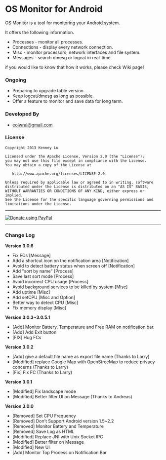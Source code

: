OS Monitor for Android 
=======

OS Monitor is a tool for monitoring your Android system.

It offers the following information.

- Processes - monitor all processes.
- Connections - display every network connection.
- Misc - monitor processors, network interfaces and file system.
- Messages - search dmesg or logcat in real-time. 

if you would like to know that how it works, please check Wiki page!

### Ongoing ###

- Preparing to upgrade table version.
- Keep logcat/dmesg as long as possible. 
- Offer a feature to monitor and save data for long term.

### Developed By ###

* eolwral@gmail.com

### License ###

    Copyright 2013 Kenney Lu

    Licensed under the Apache License, Version 2.0 (the "License");
    you may not use this file except in compliance with the License.
    You may obtain a copy of the License at

       http://www.apache.org/licenses/LICENSE-2.0

    Unless required by applicable law or agreed to in writing, software
    distributed under the License is distributed on an "AS IS" BASIS,
    WITHOUT WARRANTIES OR CONDITIONS OF ANY KIND, either express or implied.
    See the License for the specific language governing permissions and
    limitations under the License.


----------

[![Donate using PayPal](https://www.paypalobjects.com/en_US/i/btn/btn_donate_LG.gif)](https://www.paypal.com/cgi-bin/webscr?cmd=_donations&business=FSDWJ92W9MBEN&lc=US&item_name=Donate%20To%20OS%20Monitor&item_number=0&currency_code=USD&bn=PP%2dDonationsBF%3abtn_donateCC_LG%2egif%3aNonHosted "Donate using PayPal")

----------

### Change Log ###

**Version 3.0.6**
- Fix FCs [Message]
- Add a shortcut icon on the notification area [Notification]
- Avoid to detect battery status when screen off [Notification]
- Add "sort by name" [Process]
- Save last sort mode [Process]
- Avoid incorrect CPU usage [Process]
- Avoid background services to be killed by system [Misc]
- Add uptime [Misc]
- Add setCPU [Misc and Option]
- Better way to detect CPU [Misc]
- Fix memory display [Misc]

**Version 3.0.3~3.0.5.1**
- [Add] Monitor Battery, Temperature and Free RAM on notification bar.
- [Add] Add Exit button
- [FIX] Hug FCs

**Version 3.0.2**

- [Add] give a default file name as export file name (Thanks to Larry)
- [Modified] replace Google Map with OpenStreeMap to reduce privacy concerns (Thanks to Larry)
- [Fix] Fix FC (Thanks to Larry)


**Version 3.0.1**

- [Modified] Fix landscape mode
- [Modified] Better filter UI on Message (Thanks to Andreas)


**Version 3.0.0**

- [Removed] Set CPU Frequency
- [Removed] Don't Support Android version 1.5~2.2
- [Removed] Monitor Battery and Temperature 
- [Removed] Save Log as HTML
- [Modified] Replace JNI with Unix Socket IPC
- [Modified] Better filter on Message
- [Modified] New UI 
- [Add] Monitor Top Process on Notification Bar

